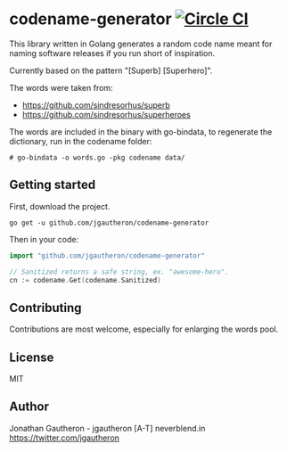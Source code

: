 # codename-generator [![Circle CI](https://circleci.com/gh/jgautheron/codename-generator.svg?style=svg)](https://circleci.com/gh/jgautheron/codename-generator)

This library written in Golang generates a random code name meant for naming software releases if you run short of inspiration.

Currently based on the pattern "[Superb] [Superhero]".

The words were taken from:
- https://github.com/sindresorhus/superb
- https://github.com/sindresorhus/superheroes

The words are included in the binary with go-bindata, to regenerate the dictionary, run in the codename folder:
```
# go-bindata -o words.go -pkg codename data/
```

## Getting started
First, download the project.
```
go get -u github.com/jgautheron/codename-generator
```

Then in your code:
```go
import "github.com/jgautheron/codename-generator"

// Sanitized returns a safe string, ex. "awesome-hero".
cn := codename.Get(codename.Sanitized)
```

## Contributing
Contributions are most welcome, especially for enlarging the words pool.

## License
MIT

## Author
Jonathan Gautheron - jgautheron [A-T] neverblend.in  
https://twitter.com/jgautheron

